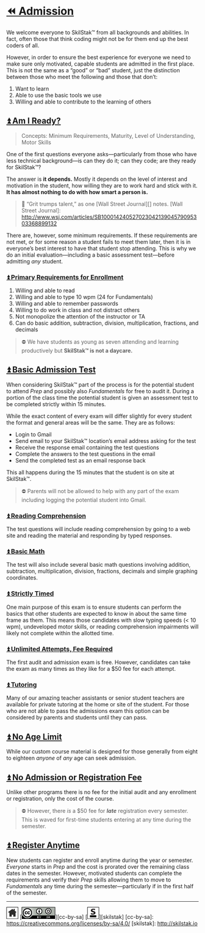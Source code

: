 # [⏪ Admission](/README.md)

We welcome everyone to SkilStak™ from all backgrounds and abilities.
In fact, often those that think coding might not be for them end up
the best coders of all. 

However, in order to ensure the best experience for everyone we
need to make sure only motivated, capable students are admitted in
the first place. This is not the same as a “good” or “bad” student,
just the distinction between those who meet the following and those
that don’t:

1. Want to learn
2. Able to use the basic tools we use
3. Willing and able to contribute to the learning of others

## [⏫ Am I Ready?](#)

> Concepts: Minimum Requirements, Maturity, Level of Understanding,
> Motor Skills

One of the first questions everyone asks—particularly from those
who have less technical background—is can they do it; can they code;
are they ready for SkilStak™?

The answer is **it depends.** Mostly it depends on the level of
interest and motivation in the student, how willing they are to
work hard and stick with it. **It has almost nothing to do
with how smart a person is.** 

> 💬 “Grit trumps talent,” as one [Wall Street Journal][] notes.
[Wall Street Journal]: http://www.wsj.com/articles/SB10001424052702304213904579095303368899132

There are, however, some minimum requirements. If these requirements
are not met, or for some reason a student fails to meet them later,
then it is in everyone’s best interest to have that student stop
attending. This is why we do an initial evaluation—including a
basic assessment test—before admitting *any* student.

### [⏫ Primary Requirements for Enrollment](#)

1. Willing and able to read
2. Willing and able to type 10 wpm (24 for Fundamentals)
3. Willing and able to remember passwords
4. Willing to do work in class and not distract others
5. Not monopolize the attention of the instructor or TA
6. Can do basic addition, subtraction, division, multiplication,
   fractions, and decimals

> ⛔ We have students as young as seven attending and learning
> productively but **SkilStak™ is not a daycare.** 

## [⏫ Basic Admission Test](#)

When considering SkilStak™ part of the process is for the potential
student to attend *Prep* and possibly also *Fundamentals* for free
to audit it. During a portion of the class time the potential student
is given an assessment test to be completed strictly within 15
minutes.

While the exact content of every exam will differ slightly for every
student the format and general areas will be the same. They are as
follows:

* Login to Gmail
* Send email to your SkilStak™ location’s email address asking for
  the test
* Receive the response email containing the test questions
* Complete the answers to the test questions in the email
* Send the completed test as an email response back

This all happens during the 15 minutes that the student is on site
at SkilStak™. 

> ⛔ Parents will not be allowed to help with any part of the
exam including logging the potential student into Gmail.

### [⏫ Reading Comprehension](#)

The test questions will include reading comprehension by going to
a web site and reading the material and responding by typed responses.

### [⏫ Basic Math](#)

The test will also include several basic math questions involving
addition, subtraction, multiplication, division, fractions, decimals
and simple graphing coordinates.

### [⏫ Strictly Timed](#)

One main purpose of this exam is to ensure students can perform the
basics that other students are expected to know in about the same
time frame as them. This means those candidates with slow typing
speeds (< 10 wpm), undeveloped motor skills, or reading comprehension
impairments will likely not complete within the allotted time.

### [⏫ Unlimited Attempts, Fee Required](#)

The first audit and admission exam is free. However, candidates can
take the exam as many times as they like for a $50 fee for each
attempt.

### [⏫ Tutoring](#)

Many of our amazing teacher assistants or senior student teachers
are available for private tutoring at the home or site of the
student. For those who are not able to pass the admissions exam
this option can be considered by parents and students until they
can pass.

## [⏫ No Age Limit](#)

While our custom course material is designed for those generally from
eight to eighteen *anyone* of *any* age can seek admission.

## [⏫ No Admission or Registration Fee](#)

Unlike other programs there is no fee for the initial audit and any
enrollment or registration, only the cost of the course.

> ⛔ However, there *is* a $50 fee for ***late*** registration every
> semester. This is waved for first-time students entering at
> any time during the semester.

## [⏫ Register Anytime](#)

New students can register and enroll anytime during the year or
semester. *Everyone* starts in *Prep* and the cost is prorated over
the remaining class dates in the semester. However, motivated
students can complete the requirements and verify their *Prep*
skills allowing them to move to *Fundamentals* any time during the
semester—particularly if in the first half of the semester.

---
[![home](/assets/home-bw.png)](/README.md)
[![cc-by-sa](/assets/cc-by-sa.png)][cc-by-sa]
[![skilstak](/assets/skilstak-logo-bw.png)][skilstak]
[cc-by-sa]: https://creativecommons.org/licenses/by-sa/4.0/
[skilstak]: http://skilstak.io


